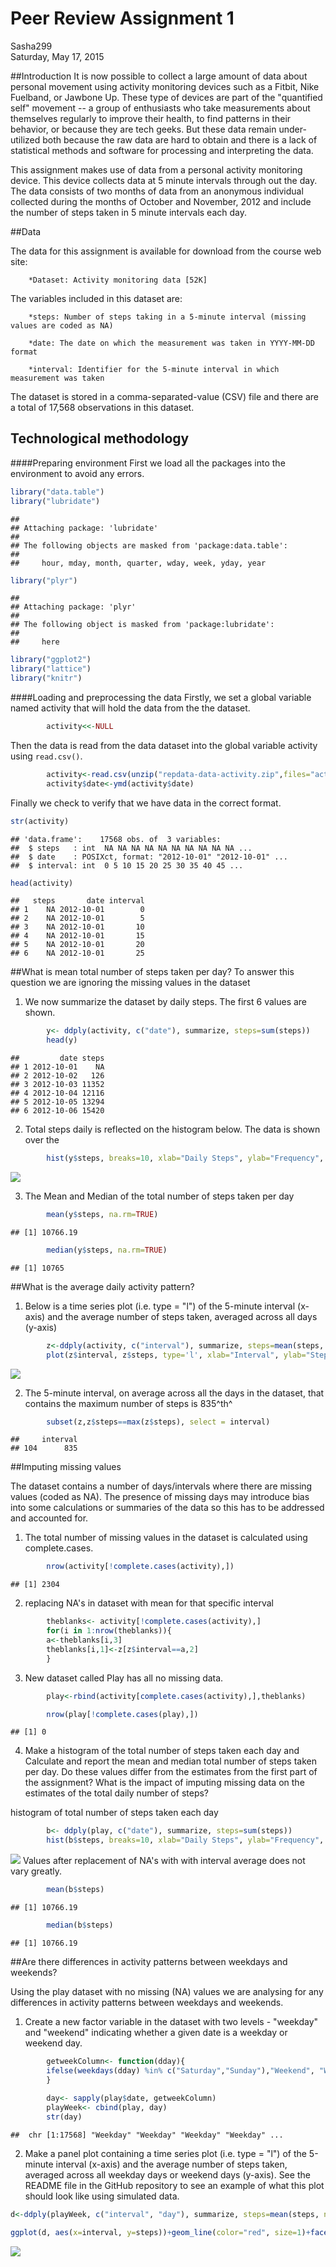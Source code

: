 # Peer Review Assignment 1
Sasha299  
Saturday, May 17, 2015  

##Introduction
It is now possible to collect a large amount of data about personal movement using activity monitoring devices such as a Fitbit, Nike Fuelband, or Jawbone Up. These type of devices are part of the "quantified self" movement -- a group of enthusiasts who take measurements about themselves regularly to improve their health, to find patterns in their behavior, or because they are tech geeks. But these data remain under-utilized both because the raw data are hard to obtain and there is a lack of statistical methods and software for processing and interpreting the data.

This assignment makes use of data from a personal activity monitoring device. This device collects data at 5 minute intervals through out the day. The data consists of two months of data from an anonymous individual collected during the months of October and November, 2012 and include the number of steps taken in 5 minute intervals each day.


##Data

The data for this assignment is available for download from the course web site:

        *Dataset: Activity monitoring data [52K]

The variables included in this dataset are:

        *steps: Number of steps taking in a 5-minute interval (missing values are coded as NA)

        *date: The date on which the measurement was taken in YYYY-MM-DD format

        *interval: Identifier for the 5-minute interval in which measurement was taken

The dataset is stored in a comma-separated-value (CSV) file and there are a total of 17,568 observations in this dataset.

## Technological methodology
####Preparing environment
First we load all the packages into the environment to avoid any errors. 

```r
library("data.table")
library("lubridate")
```

```
## 
## Attaching package: 'lubridate'
## 
## The following objects are masked from 'package:data.table':
## 
##     hour, mday, month, quarter, wday, week, yday, year
```

```r
library("plyr")
```

```
## 
## Attaching package: 'plyr'
## 
## The following object is masked from 'package:lubridate':
## 
##     here
```

```r
library("ggplot2")
library("lattice")
library("knitr")
```

####Loading and preprocessing the data
Firstly, we set a global variable named activity that will hold the data from the the dataset.  

```r
        activity<<-NULL  
```

Then the data is read from the data dataset into the global variable activity using `read.csv()`.


```r
        activity<-read.csv(unzip("repdata-data-activity.zip",files="activity.csv"))
        activity$date<-ymd(activity$date)
```

Finally we check to verify that we have data in the correct format. 


```r
str(activity)
```

```
## 'data.frame':	17568 obs. of  3 variables:
##  $ steps   : int  NA NA NA NA NA NA NA NA NA NA ...
##  $ date    : POSIXct, format: "2012-10-01" "2012-10-01" ...
##  $ interval: int  0 5 10 15 20 25 30 35 40 45 ...
```

```r
head(activity)
```

```
##   steps       date interval
## 1    NA 2012-10-01        0
## 2    NA 2012-10-01        5
## 3    NA 2012-10-01       10
## 4    NA 2012-10-01       15
## 5    NA 2012-10-01       20
## 6    NA 2012-10-01       25
```

##What is mean total number of steps taken per day?
To answer this question we are ignoring the missing values in the dataset

1. We now summarize the dataset by daily steps. The first 6 values are shown.


```r
        y<- ddply(activity, c("date"), summarize, steps=sum(steps))
        head(y)
```

```
##         date steps
## 1 2012-10-01    NA
## 2 2012-10-02   126
## 3 2012-10-03 11352
## 4 2012-10-04 12116
## 5 2012-10-05 13294
## 6 2012-10-06 15420
```

2. Total steps daily is reflected on the histogram below. The data is shown over the


```r
        hist(y$steps, breaks=10, xlab="Daily Steps", ylab="Frequency", main="Total Number of Steps per Day", col="red")
```

![](PA1_template_files/figure-html/unnamed-chunk-6-1.png) 

3. The Mean and Median of the total number of steps taken per day


```r
        mean(y$steps, na.rm=TRUE)
```

```
## [1] 10766.19
```

```r
        median(y$steps, na.rm=TRUE)
```

```
## [1] 10765
```

##What is the average daily activity pattern?

1. Below is a time series plot (i.e. type = "l") of the 5-minute interval (x-axis) and the average number of steps taken, averaged across all days (y-axis)

```r
        z<-ddply(activity, c("interval"), summarize, steps=mean(steps, na.rm=TRUE))
        plot(z$interval, z$steps, type='l', xlab="Interval", ylab="Steps")
```

![](PA1_template_files/figure-html/unnamed-chunk-8-1.png) 

2. The 5-minute interval, on average across all the days in the dataset, that contains the maximum number of steps is 835^th^

```r
        subset(z,z$steps==max(z$steps), select = interval)
```

```
##     interval
## 104      835
```


##Imputing missing values

The dataset contains a number of days/intervals where there are missing values (coded as NA). The presence of missing days may introduce bias into some calculations or summaries of the data so this has to be addressed and accounted for.

1. The total number of missing values in the dataset is calculated using complete.cases. 

```r
        nrow(activity[!complete.cases(activity),])
```

```
## [1] 2304
```
2. replacing NA's in dataset with mean for that specific interval


```r
        theblanks<- activity[!complete.cases(activity),]
        for(i in 1:nrow(theblanks)){
        a<-theblanks[i,3]
        theblanks[i,1]<-z[z$interval==a,2]
        }
```

3. New dataset called Play has all no missing data. 

```r
        play<-rbind(activity[complete.cases(activity),],theblanks)

        nrow(play[!complete.cases(play),])
```

```
## [1] 0
```

4. Make a histogram of the total number of steps taken each day and Calculate and report the mean and median total number of steps taken per day. Do these values differ from the estimates from the first part of the assignment? What is the impact of imputing missing data on the estimates of the total daily number of steps?

histogram of total number of steps taken each day

```r
        b<- ddply(play, c("date"), summarize, steps=sum(steps))
        hist(b$steps, breaks=10, xlab="Daily Steps", ylab="Frequency", main="Total Number of Steps per Day", col="red")
```

![](PA1_template_files/figure-html/unnamed-chunk-13-1.png) 
Values after replacement of NA's with with interval average does not vary greatly. 


```r
        mean(b$steps)
```

```
## [1] 10766.19
```

```r
        median(b$steps)
```

```
## [1] 10766.19
```


##Are there differences in activity patterns between weekdays and weekends?

Using the play dataset with no missing (NA) values we are analysing for any differences in activity patterns between weekdays and weekends. 

1. Create a new factor variable in the dataset with two levels - "weekday" and "weekend" indicating whether a given date is a weekday or weekend day.


```r
        getweekColumn<- function(dday){
        ifelse(weekdays(dday) %in% c("Saturday","Sunday"),"Weekend", "Weekday")
        }
        
        day<- sapply(play$date, getweekColumn)
        playWeek<- cbind(play, day)
        str(day)
```

```
##  chr [1:17568] "Weekday" "Weekday" "Weekday" "Weekday" ...
```

2. Make a panel plot containing a time series plot (i.e. type = "l") of the 5-minute interval (x-axis) and the average number of steps taken, averaged across all weekday days or weekend days (y-axis). See the README file in the GitHub repository to see an example of what this plot should look like using simulated data.


```r
d<-ddply(playWeek, c("interval", "day"), summarize, steps=mean(steps, na.rm=TRUE))

ggplot(d, aes(x=interval, y=steps))+geom_line(color="red", size=1)+facet_wrap(~ day, nrow=2, ncol=1)+labs(x="Intervals", y="Average Steps")+theme_bw()
```

![](PA1_template_files/figure-html/unnamed-chunk-16-1.png) 
